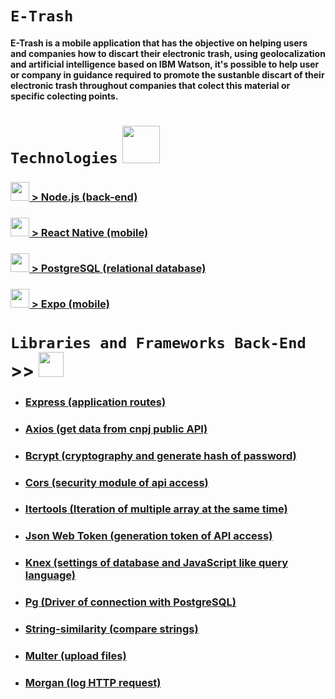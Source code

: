 
# `E-Trash`

#### E-Trash is a mobile application that has the objective on helping users and companies how to discart their electronic trash, using  geolocalization and artificial intelligence based on IBM Watson, it's possible to help user or company in guidance required to promote the sustanble discart of their electronic trash throughout companies that colect this material or specific colecting points.    

# `Technologies` <img src="https://user-images.githubusercontent.com/59677362/81356395-754adc80-90a7-11ea-89f8-67d360192f24.png" width=60/>


### <img src="https://user-images.githubusercontent.com/59677362/81310360-5d00a080-905a-11ea-9e44-366297fab59f.png" width=30/>[ > Node.js (back-end)](https://www.nodejs.org) 

### <img src="https://user-images.githubusercontent.com/59677362/81252655-dc5f8700-8ffc-11ea-9dbc-0041100d3782.png" width=30/>[ > React Native (mobile)](https://www.reactnative.dev) 

### <img src="https://user-images.githubusercontent.com/59677362/81310759-e912c800-905a-11ea-8d00-de268970a0cf.png" width=30 />[ > PostgreSQL (relational database)](https://postgresql.org)

### <img src="https://user-images.githubusercontent.com/59677362/81311750-2c216b00-905c-11ea-8c4f-ac5bb2d7b467.png" width=30/>[ > Expo (mobile)](https://www.expo.io)

# `Libraries and Frameworks Back-End` >> <img src="https://user-images.githubusercontent.com/59677362/81249040-0fe9e380-8ff4-11ea-885f-50de3722ecb9.jpeg" width=40 height=40 />


* ### [Express (application routes)](https://www.expressjs.com)
* ### [Axios (get data from cnpj public API)](https://www.npmjs.com/package/axios)
* ### [Bcrypt (cryptography and generate hash of password)](https://www.npmjs.com/package/bcrypt)
* ### [Cors (security module of api access)](https://www.npmjs.com/package/cors)
* ### [Itertools (Iteration of multiple array at the same time)](https://www.npmjs.com/package/itertools)
* ### [Json Web Token (generation token of API access)](https://www.jwt.io)
* ### [Knex (settings of database and JavaScript like query language)](https://www.knex.org)
* ### [Pg (Driver of connection with PostgreSQL)](https://www.npmjs.com/package/pg)
* ### [String-similarity (compare strings)](https://www.npmjs.com/package/string-similarity)
* ### [Multer (upload files)](https://www.npmjs.com/package/multer)
* ### [Morgan (log HTTP request)](https://www.npmjs.com/package/morgan)



